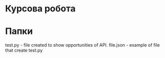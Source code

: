 # Курсова робота

# Папки
test.py - file created to show opportunities of API.
file.json - example of file that create test.py
